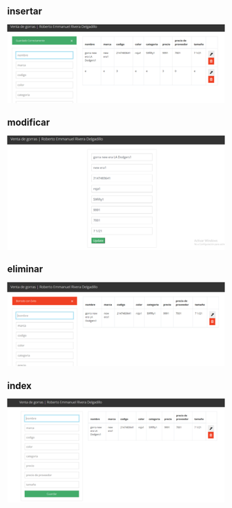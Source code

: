 


## insertar
![INSERTAR](https://github.com/REriveradelgadillo/UIII-act-2-CRUD-V2/blob/main/insertar.png)
## modificar
![MODIFICAR](https://github.com/REriveradelgadillo/UIII-act-2-CRUD-V2/blob/main/modificar.png)
## eliminar
![ELIMINAR](https://github.com/REriveradelgadillo/UIII-act-2-CRUD-V2/blob/main/Eliminar.png)
## index
![INDEX](https://github.com/REriveradelgadillo/UIII-act-2-CRUD-V2/blob/main/index.png)
